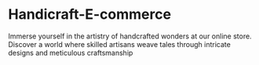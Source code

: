 # Handicraft-E-commerce
 Immerse yourself in the artistry of handcrafted wonders at our online store. Discover a world where skilled artisans weave tales through intricate designs and meticulous craftsmanship
